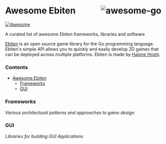 # <img align="right" src="https://ebiten.org/images/logo.png" alt="awesome-go" title="awesome-go" /> Awesome Ebiten

[![Awesome](https://awesome.re/badge-flat.svg)](https://awesome.re)

A curated list of awesome Ebiten frameworks, libraries and software 

[Ebiten](https://github.com/hajimehoshi/ebiten) is an open source game library for the Go programming language. Ebiten's simple API allows you to quickly and easily develop 2D games that can be deployed across multiple platforms. Ebiten is made by [Hajime Hoshi](https://github.com/hajimehoshi).


### Contents

- [Awesome Ebiten](#awesome-ebiten)
    - [Frameworks](#frameworks)
    - [GUI](#gui)


### Frameworks

*Various architectural patterns and approaches to game design*

### GUI

*Libraries for building GUI Applications*
